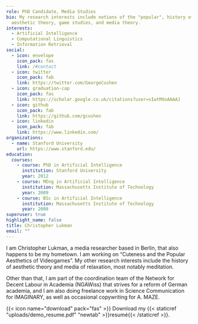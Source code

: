 ```yaml
---
role: PhD Candidate, Media Studies
bio: My research interests include notions of the "popular", history of
  aesthetic theory, game studies, and media theory.
interests:
  - Artificial Intelligence
  - Computational Linguistics
  - Information Retrieval
social:
  - icon: envelope
    icon_pack: fas
    link: /#contact
  - icon: twitter
    icon_pack: fab
    link: https://twitter.com/GeorgeCushen
  - icon: graduation-cap
    icon_pack: fas
    link: https://scholar.google.co.uk/citations?user=sIwtMXoAAAAJ
  - icon: github
    icon_pack: fab
    link: https://github.com/gcushen
  - icon: linkedin
    icon_pack: fab
    link: https://www.linkedin.com/
organizations:
  - name: Stanford University
    url: https://www.stanford.edu/
education:
  courses:
    - course: PhD in Artificial Intelligence
      institution: Stanford University
      year: 2012
    - course: MEng in Artificial Intelligence
      institution: Massachusetts Institute of Technology
      year: 2009
    - course: BSc in Artificial Intelligence
      institution: Massachusetts Institute of Technology
      year: 2008
superuser: true
highlight_name: false
title: Christopher Lukman
email: ""
---
```

I am Christopher Lukman, a media researcher based in Berlin, that also happens to be my hometown. I am working on “Cuteness and the Popular Aesthetics of Videogames”. My other research interests include the history of aesthetic theory and media of relaxation, most notably meditation.

Other than that, I am part of the coordination team of the Network for Decent Labour in Academia (NGAWiss) that strives for a reform of German academia, and I am also doing freelance work in Science Communication for IMAGINARY, as well as occasional copywriting for A. MAZE.

{{< icon name="download" pack="fas" >}} Download my {{< staticref "uploads/demo_resume.pdf" "newtab" >}}resumé{{< /staticref >}}.